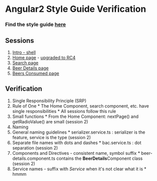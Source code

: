 # Angular2 Style Guide Verification
### Find the style guide [here](https://angular.io/docs/ts/latest/guide/style-guide.html)

## Sessions

1. [Intro - shell](http://plnkr.co/edit/PNagJuu0kuSdtQVVILPP?p=preview)
1. [Home page](https://plnkr.co/edit/CkaUN4?p=preview) - [upgraded to RC4](http://plnkr.co/edit/DDjowr23cqbiygwuttn9?p=preview)
1. [Search page](https://plnkr.co/edit/20ssm8OyGxC9JpHLIcjQ?p=preview)
1. [Beer Details page](http://plnkr.co/edit/ETPUC6FXi0m1LdQP0rln?p=preview)
1. [Beers Consumed page](http://plnkr.co/edit/iCzPdA7PQEgS0bRhYgP3?p=preview)

## Verification

1. Single Responsibility Principle (SRP)
  1. Rule of One
    * The Home Component, search component, etc. have single responsibilities
    * All sessions follow this rule
  1. Small functions
    * From the Home Component: nextPage() and getRadioValue() are small (session 2)
1. Naming
  1. General naming guidelines
    * serializer.service.ts : serializer is the feature, service is the type (session 2)
  1. Separate file names with dots and dashes
    * bac.service.ts : dot separation (session 2)
  1. Components and Directives - consistent name, symbol suffix
    * beer-details.component.ts contains the **BeerDetails**Component class (session 2)
  1. Service names - suffix with *Service* when it's not clear what it is
    * hmmm

